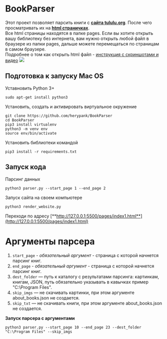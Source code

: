 # BookParser

Этот проект позволяет парсить книги с [**сайта tululu.org**](https://tululu.org/). После чего просматривать их на [**html страничках**](https://herypank.github.io/BookParser/pages/index1.html).    
Все html страницы находятся в папке pages. Если вы хотите открыть вашу библиотеку без интернета, вам нужно открыть любой файл в браузере из папки pages, дальше можете перемещаться по страницам в самом браузере.  
Подробнее о том как открыть html файл - [инструкция с скриншотами и видео](https://urfix.ru/open-html-file/)
![](https://i.imgur.com/NLwEzvz.png)

## Подготовка к запуску Mac OS

Уставновить Python 3+

```
sudo apt-get install python3
```

Установить, создать и активировать виртуальное окружение

```
git clone https://github.com/herypank/BookParser
cd BookParser
pip3 install virtualenv
python3 -m venv env
source env/bin/activate
```

Установить библиотеки командой

```
pip3 install -r requirements.txt
```

## Запуск кода

Парсинг данных
```
python3 parser.py --start_page 1 --end_page 2
```
    
Запуск сайта на своем компьютере   

```
python3 render_website.py
```

Переходи по адресу [**http://127.0.0.1:5500/pages/index1.html**](http://127.0.0.1:5500/pages/index1.html)
# Аргументы парсера

1. `start_page` - *обязательный аргумент* - страница с которой начнется парсинг книг.   
2. `end_page` - *обязательный аргумент* - страница с которой начнется парсинг книг.   
3. `dest_folder` — путь к каталогу с результатами парсинга: картинкам, книгам, JSON, путь обязательно указывать в кавычках пример "C:\Program Files".  
4. `skip_imgs` — не скачивать картинки, при этом аргументе about_books.json не создается.
5. `skip_txt` — не скачивать книги, при этом аргументе about_books.json не создается.   
    
**Запуск парсера с аргументами**

```
python3 parser.py --start_page 10 --end_page 23 --dest_folder "C:\Program Files" --skip_imgs
```
